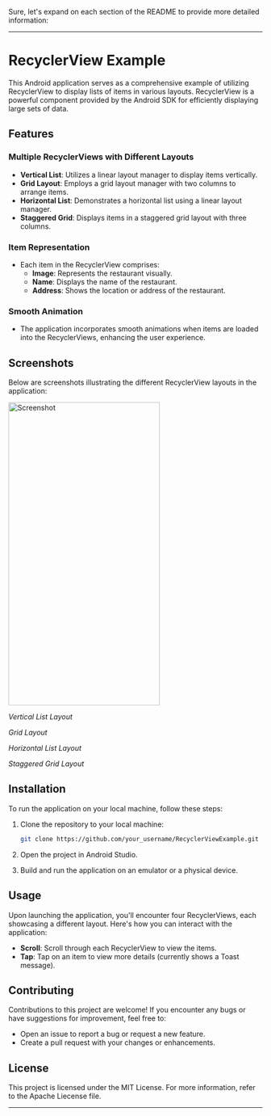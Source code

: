 Sure, let's expand on each section of the README to provide more detailed information:

---

# RecyclerView Example

This Android application serves as a comprehensive example of utilizing RecyclerView to display lists of items in various layouts. RecyclerView is a powerful component provided by the Android SDK for efficiently displaying large sets of data.

## Features

### Multiple RecyclerViews with Different Layouts
- **Vertical List**: Utilizes a linear layout manager to display items vertically.
- **Grid Layout**: Employs a grid layout manager with two columns to arrange items.
- **Horizontal List**: Demonstrates a horizontal list using a linear layout manager.
- **Staggered Grid**: Displays items in a staggered grid layout with three columns.

### Item Representation
- Each item in the RecyclerView comprises:
  - **Image**: Represents the restaurant visually.
  - **Name**: Displays the name of the restaurant.
  - **Address**: Shows the location or address of the restaurant.

### Smooth Animation
- The application incorporates smooth animations when items are loaded into the RecyclerViews, enhancing the user experience.

## Screenshots

Below are screenshots illustrating the different RecyclerView layouts in the application:

<img src="https://github.com/Devanshsati/RecyclerView-Android/assets/79737216/78567040-9eb9-4df0-ba8e-f582c7ed825a/Screenshot_2024-05-16-14-11-51-875_com example recyclerview-edit.png" alt="Screenshot" width="300" height="600">


*Vertical List Layout* 

*Grid Layout*

*Horizontal List Layout*

*Staggered Grid Layout*

## Installation

To run the application on your local machine, follow these steps:

1. Clone the repository to your local machine:

    ```bash
    git clone https://github.com/your_username/RecyclerViewExample.git
    ```

2. Open the project in Android Studio.

3. Build and run the application on an emulator or a physical device.

## Usage

Upon launching the application, you'll encounter four RecyclerViews, each showcasing a different layout. Here's how you can interact with the application:

- **Scroll**: Scroll through each RecyclerView to view the items.
- **Tap**: Tap on an item to view more details (currently shows a Toast message).

## Contributing

Contributions to this project are welcome! If you encounter any bugs or have suggestions for improvement, feel free to:

- Open an issue to report a bug or request a new feature.
- Create a pull request with your changes or enhancements.

## License

This project is licensed under the MIT License. For more information, refer to the Apache Liecense file.

---
